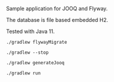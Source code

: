 Sample application for JOOQ and Flyway.

The database is file based embedded H2.

Tested with Java 11.

```shell
./gradlew flywayMigrate

./gradlew --stop

./gradlew generateJooq

./gradlew run
```
